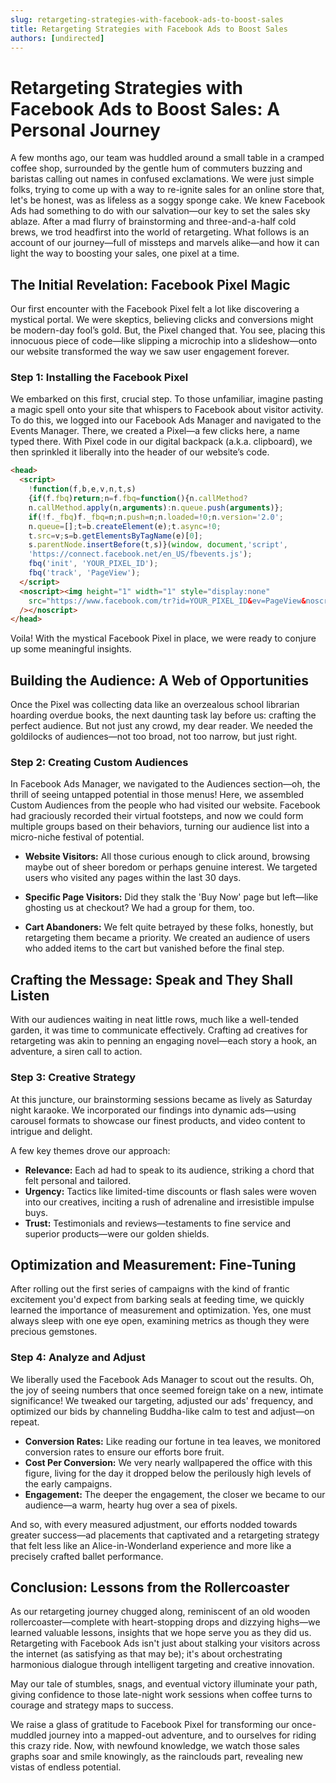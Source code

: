 ```yaml
---
slug: retargeting-strategies-with-facebook-ads-to-boost-sales
title: Retargeting Strategies with Facebook Ads to Boost Sales
authors: [undirected]
---
```



# Retargeting Strategies with Facebook Ads to Boost Sales: A Personal Journey

A few months ago, our team was huddled around a small table in a cramped coffee shop, surrounded by the gentle hum of commuters buzzing and baristas calling out names in confused exclamations. We were just simple folks, trying to come up with a way to re-ignite sales for an online store that, let's be honest, was as lifeless as a soggy sponge cake. We knew Facebook Ads had something to do with our salvation—our key to set the sales sky ablaze. After a mad flurry of brainstorming and three-and-a-half cold brews, we trod headfirst into the world of retargeting. What follows is an account of our journey—full of missteps and marvels alike—and how it can light the way to boosting your sales, one pixel at a time.

## The Initial Revelation: Facebook Pixel Magic

Our first encounter with the Facebook Pixel felt a lot like discovering a mystical portal. We were skeptics, believing clicks and conversions might be modern-day fool’s gold. But, the Pixel changed that. You see, placing this innocuous piece of code—like slipping a microchip into a slideshow—onto our website transformed the way we saw user engagement forever.

### Step 1: Installing the Facebook Pixel

We embarked on this first, crucial step. To those unfamiliar, imagine pasting a magic spell onto your site that whispers to Facebook about visitor activity. To do this, we logged into our Facebook Ads Manager and navigated to the Events Manager. There, we created a Pixel—a few clicks here, a name typed there. With Pixel code in our digital backpack (a.k.a. clipboard), we then sprinkled it liberally into the header of our website’s code.

```html
<head>
  <script>
    !function(f,b,e,v,n,t,s)
    {if(f.fbq)return;n=f.fbq=function(){n.callMethod?
    n.callMethod.apply(n,arguments):n.queue.push(arguments)};
    if(!f._fbq)f._fbq=n;n.push=n;n.loaded=!0;n.version='2.0';
    n.queue=[];t=b.createElement(e);t.async=!0;
    t.src=v;s=b.getElementsByTagName(e)[0];
    s.parentNode.insertBefore(t,s)}(window, document,'script',
    'https://connect.facebook.net/en_US/fbevents.js');
    fbq('init', 'YOUR_PIXEL_ID');
    fbq('track', 'PageView');
  </script>
  <noscript><img height="1" width="1" style="display:none"
    src="https://www.facebook.com/tr?id=YOUR_PIXEL_ID&ev=PageView&noscript=1"
  /></noscript>
</head>
```

Voila! With the mystical Facebook Pixel in place, we were ready to conjure up some meaningful insights.

## Building the Audience: A Web of Opportunities

Once the Pixel was collecting data like an overzealous school librarian hoarding overdue books, the next daunting task lay before us: crafting the perfect audience. But not just any crowd, my dear reader. We needed the goldilocks of audiences—not too broad, not too narrow, but just right.

### Step 2: Creating Custom Audiences

In Facebook Ads Manager, we navigated to the Audiences section—oh, the thrill of seeing untapped potential in those menus! Here, we assembled Custom Audiences from the people who had visited our website. Facebook had graciously recorded their virtual footsteps, and now we could form multiple groups based on their behaviors, turning our audience list into a micro-niche festival of potential.

- **Website Visitors:** All those curious enough to click around, browsing maybe out of sheer boredom or perhaps genuine interest. We targeted users who visited any pages within the last 30 days.

- **Specific Page Visitors:** Did they stalk the 'Buy Now' page but left—like ghosting us at checkout? We had a group for them, too. 

- **Cart Abandoners:** We felt quite betrayed by these folks, honestly, but retargeting them became a priority. We created an audience of users who added items to the cart but vanished before the final step.

## Crafting the Message: Speak and They Shall Listen

With our audiences waiting in neat little rows, much like a well-tended garden, it was time to communicate effectively. Crafting ad creatives for retargeting was akin to penning an engaging novel—each story a hook, an adventure, a siren call to action.

### Step 3: Creative Strategy

At this juncture, our brainstorming sessions became as lively as Saturday night karaoke. We incorporated our findings into dynamic ads—using carousel formats to showcase our finest products, and video content to intrigue and delight. 

A few key themes drove our approach:

- **Relevance:** Each ad had to speak to its audience, striking a chord that felt personal and tailored.
- **Urgency:** Tactics like limited-time discounts or flash sales were woven into our creatives, inciting a rush of adrenaline and irresistible impulse buys.
- **Trust:** Testimonials and reviews—testaments to fine service and superior products—were our golden shields. 

## Optimization and Measurement: Fine-Tuning

After rolling out the first series of campaigns with the kind of frantic excitement you'd expect from barking seals at feeding time, we quickly learned the importance of measurement and optimization. Yes, one must always sleep with one eye open, examining metrics as though they were precious gemstones.

### Step 4: Analyze and Adjust

We liberally used the Facebook Ads Manager to scout out the results. Oh, the joy of seeing numbers that once seemed foreign take on a new, intimate significance! We tweaked our targeting, adjusted our ads' frequency, and optimized our bids by channeling Buddha-like calm to test and adjust—on repeat.

- **Conversion Rates:** Like reading our fortune in tea leaves, we monitored conversion rates to ensure our efforts bore fruit.
- **Cost Per Conversion:** We very nearly wallpapered the office with this figure, living for the day it dropped below the perilously high levels of the early campaigns.
- **Engagement:** The deeper the engagement, the closer we became to our audience—a warm, hearty hug over a sea of pixels. 

And so, with every measured adjustment, our efforts nodded towards greater success—ad placements that captivated and a retargeting strategy that felt less like an Alice-in-Wonderland experience and more like a precisely crafted ballet performance.

## Conclusion: Lessons from the Rollercoaster

As our retargeting journey chugged along, reminiscent of an old wooden rollercoaster—complete with heart-stopping drops and dizzying highs—we learned valuable lessons, insights that we hope serve you as they did us. Retargeting with Facebook Ads isn't just about stalking your visitors across the internet (as satisfying as that may be); it's about orchestrating harmonious dialogue through intelligent targeting and creative innovation.

May our tale of stumbles, snags, and eventual victory illuminate your path, giving confidence to those late-night work sessions when coffee turns to courage and strategy maps to success. 

We raise a glass of gratitude to Facebook Pixel for transforming our once-muddled journey into a mapped-out adventure, and to ourselves for riding this crazy ride. Now, with newfound knowledge, we watch those sales graphs soar and smile knowingly, as the rainclouds part, revealing new vistas of endless potential.